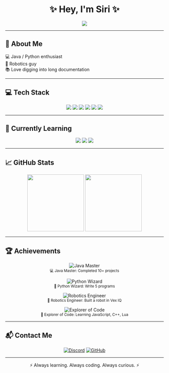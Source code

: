 <!-- Profile README -->

<h1 align="center">✨ Hey, I'm Siri ✨</h1>

<p align="center">
  <a href="https://git.io/typing-svg">
    <img src="https://readme-typing-svg.herokuapp.com?size=24&duration=4000&color=7aa2f7&center=true&vCenter=true&width=500&lines=Student+Developer;Java+%26+Python+Enthusiast;Robotics+%7C+Programmer+%7C+Strategist;Lover+of+Clean+Code+%26+Docs" />
  </a>
</p>

---

## 🚀 About Me  
💻 Java / Python enthusiast  
🤖 Robotics guy  
📚 Love digging into long documentation  

---

## 💻 Tech Stack  
<p align="center">
  <a href="https://www.java.com"><img src="https://skillicons.dev/icons?i=java&theme=dark" /></a>
  <a href="https://www.python.org"><img src="https://skillicons.dev/icons?i=python&theme=dark" /></a>
  <a href="https://git-scm.com"><img src="https://skillicons.dev/icons?i=git&theme=dark" /></a>
  <a href="https://github.com"><img src="https://skillicons.dev/icons?i=github&theme=dark" /></a>
  <a href="https://code.visualstudio.com/"><img src="https://skillicons.dev/icons?i=vscode&theme=dark" /></a>
  <a href="https://www.jetbrains.com/idea/"><img src="https://skillicons.dev/icons?i=idea&theme=dark" /></a>
</p>

---

## 🌱 Currently Learning  
<p align="center">
  <a href="https://developer.mozilla.org/en-US/docs/Web/JavaScript"><img src="https://skillicons.dev/icons?i=javascript&theme=dark" /></a>
  <a href="https://cplusplus.com/"><img src="https://skillicons.dev/icons?i=cpp&theme=dark" /></a>
  <a href="https://create.roblox.com/"><img src="https://skillicons.dev/icons?i=lua&theme=dark" /></a>
</p>

---

## 📈 GitHub Stats  

<p align="center">
  <img src="https://github-readme-stats.vercel.app/api?username=siriwastaken&show_icons=true&theme=tokyonight&hide_border=true&bg_color=1a1b26&title_color=7aa2f7&icon_color=ff9e64" height="180" />
  <img src="https://github-readme-stats.vercel.app/api/top-langs/?username=siriwastaken&layout=compact&theme=tokyonight&hide_border=true&bg_color=1a1b26&title_color=7aa2f7" height="180" />
</p>

---

## 🏆 Achievements

<p align="center">
  <img src="https://img.shields.io/badge/Java_Master-Completed_10+_Projects-7aa2f7?style=for-the-badge&logo=java&logoColor=white" alt="Java Master" />
  <br>
  <sub>💻 Java Master: Completed 10+ projects</sub>
</p>

<p align="center">
  <img src="https://img.shields.io/badge/Python_Wizard-Write_5_Programs-ff9e64?style=for-the-badge&logo=python&logoColor=white" alt="Python Wizard" />
  <br>
  <sub>🐍 Python Wizard: Write 5 programs</sub>
</p>

<p align="center">
  <img src="https://img.shields.io/badge/Robotics_Engineer-Built_a_Robot-7aa2f7?style=for-the-badge&logo=robotframework&logoColor=white" alt="Robotics Engineer" />
  <br>
  <sub>🤖 Robotics Engineer: Built a robot in Vex IQ</sub>
</p>

<p align="center">
  <img src="https://img.shields.io/badge/Explorer_Of_Code-Learned_JS%2C_C%2B%2B%2C_Lua-ff9e64?style=for-the-badge&logo=github&logoColor=white" alt="Explorer of Code" />
  <br>
  <sub>🌱 Explorer of Code: Learning JavaScript, C++, Lua</sub>
</p>

---

## 📬 Contact Me

<p align="center">
  <a href="https://discord.com/users/siridev"><img src="https://img.shields.io/badge/Discord-Join_Me-7289DA?style=for-the-badge&logo=discord&logoColor=white" alt="Discord" /></a>
  <a href="https://github.com/siriwastaken"><img src="https://img.shields.io/badge/GitHub-Follow_Me-181717?style=for-the-badge&logo=github&logoColor=white" alt="GitHub" /></a>
</p>

---

<p align="center">⚡ Always learning. Always coding. Always curious. ⚡</p>
